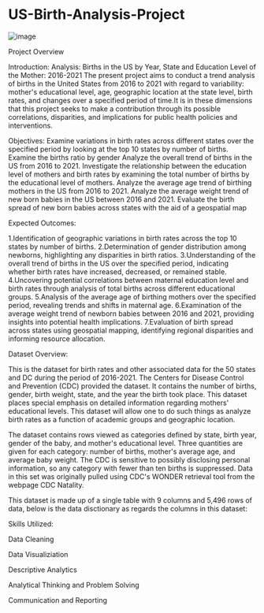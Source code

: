 # US-Birth-Analysis-Project
![image](https://github.com/user-attachments/assets/c2d97002-7dfa-401f-bbe6-739b22c4d340)

Project Overview

Introduction:
Analysis: Births in the US by Year, State and Education Level of the Mother: 2016-2021 The present project aims to conduct a trend analysis of births in the United States from 2016 to 2021 with regard to variability: mother's educational level, age, geographic location at the state level, birth rates, and changes over a specified period of time.It is in these dimensions that this project seeks to make a contribution through its possible correlations, disparities, and implications for public health policies and interventions.

Objectives:
Examine variations in birth rates across different states over the specified period by looking at the top 10 states by number of births.
Examine the births ratio by gender
Analyze the overall trend of births in the US from 2016 to 2021.
Investigate the relationship between the education level of mothers and birth rates by examining the total number of births by the educational level of mothers.
Analyze the average age trend of birthing mothers in the US from 2016 to 2021.
Analyze the average weight trend of new born babies in the US between 2016 and 2021.
Evaluate the birth spread of new born babies across states with the aid of a geospatial map


Expected Outcomes:


1.Identification of geographic variations in birth rates across the top 10 states by number of births.
2.Determination of gender distribution among newborns, highlighting any disparities in birth ratios.
3.Understanding of the overall trend of births in the US over the specified period, indicating whether birth rates have increased, decreased, or remained stable.
4.Uncovering potential correlations between maternal education level and birth rates through analysis of total births across different educational groups.
5.Analysis of the average age of birthing mothers over the specified period, revealing trends and shifts in maternal age.
6.Examination of the average weight trend of newborn babies between 2016 and 2021, providing insights into potential health implications.
7.Evaluation of birth spread across states using geospatial mapping, identifying regional disparities and informing resource allocation.


Dataset Overview:

This is the dataset for birth rates and other associated data for the 50 states and DC during the period of 2016-2021. The Centers for Disease Control and Prevention (CDC) provided the dataset. It contains the number of births, gender, birth weight, state, and the year the birth took place. This dataset places special emphasis on detailed information regarding mothers' educational levels. This dataset will allow one to do such things as analyze birth rates as a function of academic groups and geographic location.

The dataset contains rows viewed as categories defined by state, birth year, gender of the baby, and mother's educational level. Three quantities are given for each category: number of births, mother's average age, and average baby weight. The CDC is sensitive to possibly disclosing personal information, so any category with fewer than ten births is suppressed. Data in this set was originally pulled using CDC's WONDER retrieval tool from the webpage CDC Natality.

This dataset is made up of a single table with 9 columns and 5,496 rows of data, below is the data disctionary as regards the columns in this dataset:


Skills Utilized:

Data Cleaning

Data Visualiziation

Descriptive Analytics

Analytical Thinking and Problem Solving

Communication and Reporting
